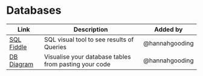 # Databases

| Link | Description | Added by |
| ---- | ----------- | -------- |
| [SQL Fiddle](http://sqlfiddle.com/) | SQL visual tool to see results of Queries | @hannahgooding |
| [DB Diagram](https://dbdiagram.io/) | Visualise your database tables from pasting your code | @hannahgooding |
